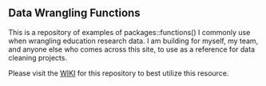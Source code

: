 ## Data Wrangling Functions

This is a repository of examples of packages::functions() I commonly use when wrangling education research data. I am building for myself, my team, and anyone else who comes across this site, to use as a reference for data cleaning projects.

Please visit the [WIKI](https://github.com/Cghlewis/data-wrangling-functions/wiki) for this repository to best utilize this resource. 
